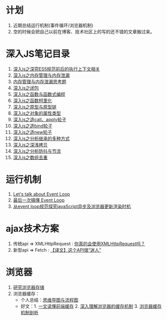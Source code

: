 # 计划
1. 近期总结运行机制(事件循环/浏览器机制)
2. 空的时候会把自己以前在博客、技术社区上的写的还不错的文章搬过来。

# 深入JS笔记目录
1. [深入js之深究ES5规范前后的执行上下文相关](https://github.com/YxrSadhu/Article/issues/5)
2. [深入js之内存管理与内存泄漏](https://github.com/YxrSadhu/Article/issues/6)
3. [内存管理与内存泄漏思考题](https://github.com/YxrSadhu/Article/issues/7)
4. [深入js之闭包](https://github.com/YxrSadhu/Article/issues/8)
5. [深入js之函数与函数式编程](https://github.com/YxrSadhu/Article/issues/9)
6. [深入js之函数柯里化](https://github.com/YxrSadhu/Article/issues/10)
7. [深入js之原型与原型链](https://github.com/YxrSadhu/Article/issues/11)
8. [深入js之对象的属性类型](https://github.com/YxrSadhu/Article/issues/12)
9. [深入js之造call、apply轮子](https://github.com/YxrSadhu/Article/issues/1)
10. [深入js之造bind轮子](https://github.com/YxrSadhu/Article/issues/2)
11. [深入js之造new轮子](https://github.com/YxrSadhu/Article/issues/4)
12. [深入js之分析继承的多种方式](https://github.com/YxrSadhu/Article/issues/13)
13. [深入js之深浅拷贝](https://github.com/YxrSadhu/Article/issues/14)
14. [深入js之分析防抖与节流](https://github.com/YxrSadhu/Article/issues/15)
15. [深入js之数组去重](https://github.com/YxrSadhu/Article/issues/16)

# 运行机制
1. [Let's talk about Event Loop](https://github.com/YxrSadhu/Article/issues/17)
2. [最后一次搞懂 Event Loop](https://juejin.im/post/5cbc0a9cf265da03b11f3505)
3. [从event loop规范探究javaScript异步及浏览器更新渲染时机](https://github.com/aooy/blog/issues/5)

# ajax技术方案
1. 传统api => XMLHttpRequest : [你真的会使用XMLHttpRequest吗？](https://segmentfault.com/a/1190000004322487)
2. 新型api => Fetch : [【译文】这个API很“迷人”](https://www.w3ctech.com/topic/854)

# 浏览器
1. [研究浏览器存储](https://github.com/YxrSadhu/Article/issues/18)
2. 浏览器缓存：
   - 个人总结：[思维导图与流程图](https://github.com/YxrSadhu/Article/tree/master/articles/%E6%B5%8F%E8%A7%88%E5%99%A8/%E7%BC%93%E5%AD%98)
   - 好文：1. [一文读懂前端缓存](https://zhuanlan.zhihu.com/p/44789005?utm_source=qq&utm_medium=social&utm_oi=815669732077355008) 2. [深入理解浏览器的缓存机制](https://github.com/ljianshu/Blog/issues/23) 3. [浏览器缓存机制剖析](http://louiszhai.github.io/2017/04/07/http-cache/)